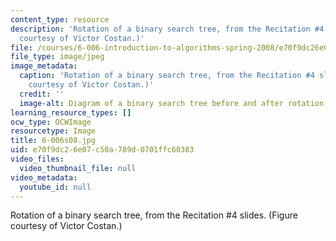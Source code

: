 ```yaml
---
content_type: resource
description: 'Rotation of a binary search tree, from the Recitation #4 slides. (Figure
  courtesy of Victor Costan.)'
file: /courses/6-006-introduction-to-algorithms-spring-2008/e70f9dc26e07c50a789d0701ffc60383_6-006s08.jpg
file_type: image/jpeg
image_metadata:
  caption: 'Rotation of a binary search tree, from the Recitation #4 slides. (Figure
    courtesy of Victor Costan.)'
  credit: ''
  image-alt: Diagram of a binary search tree before and after rotation.
learning_resource_types: []
ocw_type: OCWImage
resourcetype: Image
title: 6-006s08.jpg
uid: e70f9dc2-6e07-c50a-789d-0701ffc60383
video_files:
  video_thumbnail_file: null
video_metadata:
  youtube_id: null
---
```

Rotation of a binary search tree, from the Recitation #4 slides. (Figure courtesy of Victor Costan.)

